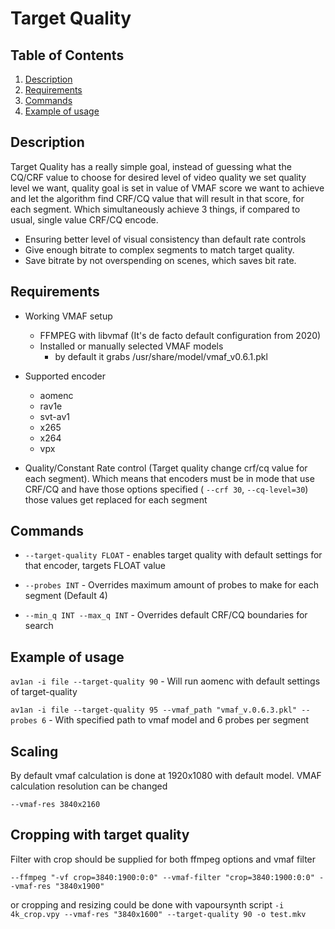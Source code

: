# Target Quality

## Table of Contents

1. [Description](#Description)
2. [Requirements](#Requirements)
3. [Commands](#Commands)
4. [Example of usage](#Example-of-usage)

## Description

Target Quality has a really simple goal, instead of guessing what the CQ/CRF value to choose for desired level of video quality we set quality level we want, quality goal is set in value of VMAF score we want to achieve and let the algorithm find CRF/CQ value that will result in that score, for each segment. Which simultaneously achieve 3 things, if compared to usual, single value CRF/CQ encode.

- Ensuring better level of visual consistency than default rate controls
- Give enough bitrate to complex segments to match target quality.
- Save bitrate by not overspending on scenes, which saves bit rate.

## Requirements

- Working VMAF setup
  - FFMPEG with libvmaf (It's de facto default configuration from 2020)
  - Installed or manually selected VMAF models
    - by default it grabs /usr/share/model/vmaf_v0.6.1.pkl

- Supported encoder
  - aomenc
  - rav1e
  - svt-av1
  - x265
  - x264
  - vpx

- Quality/Constant Rate control (Target quality change crf/cq value for each segment). Which means that encoders must be in mode that use CRF/CQ and have those options specified ( `--crf 30`, `--cq-level=30`) those values get replaced for each segment

## Commands

- `--target-quality FLOAT` - enables target quality with default settings for that encoder, targets FLOAT value

- `--probes INT` - Overrides maximum amount of probes to make for each segment (Default 4)

- `--min_q INT --max_q INT` - Overrides default CRF/CQ boundaries for search

## Example of usage

`av1an -i file --target-quality 90` - Will run aomenc with default settings of target-quality

`av1an -i file --target-quality 95 --vmaf_path "vmaf_v.0.6.3.pkl" --probes 6` - With specified path to vmaf model and 6 probes per segment

## Scaling

By default vmaf calculation is done at 1920x1080 with default model.
VMAF calculation resolution can be changed

`--vmaf-res 3840x2160`

## Cropping with target quality

Filter with crop should be supplied for both ffmpeg options and vmaf filter

`--ffmpeg "-vf crop=3840:1900:0:0" --vmaf-filter "crop=3840:1900:0:0" --vmaf-res "3840x1900"`

or cropping and resizing could be done with vapoursynth script 
` -i 4k_crop.vpy --vmaf-res "3840x1600" --target-quality 90 -o test.mkv `
